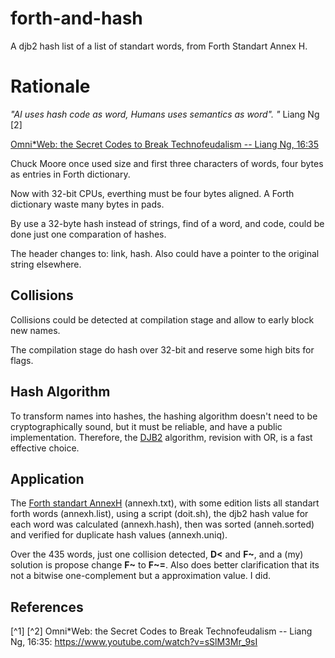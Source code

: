 # forth-and-hash

A djb2 hash list of a list of standart words, from Forth Standart Annex H.

# Rationale

_"AI uses hash code as word, Humans uses semantics as word". "_ Liang Ng [2]

[Omni*Web: the Secret Codes to Break Technofeudalism -- Liang Ng, 16:35](https://www.youtube.com/watch?v=sSlM3Mr_9sI)

Chuck Moore once used size and first three characters of words, four bytes as entries in Forth dictionary. 

Now with 32-bit CPUs, everthing must be four bytes aligned. A Forth dictionary waste many bytes in pads. 

By use a 32-byte hash instead of strings, find of a word, and code, could be done just one comparation of hashes.

The header changes to: link, hash. Also could have a pointer to the original string elsewhere.

## Collisions

Collisions could be detected at compilation stage and allow to early block new names.

The compilation stage do hash over 32-bit and reserve some high bits for flags.

## Hash Algorithm

To transform names into hashes, the hashing algorithm doesn't need to be cryptographically sound, but it must be reliable, and have a public implementation. Therefore, the [DJB2](https://github.com/mkirchner/stutter/blob/main/src/djb2.c) algorithm, revision with OR, is a fast effective choice.

## Application

The [Forth standart AnnexH](https://forth-standard.org/standard/alpha) (annexh.txt), with some edition lists all standart forth words (annexh.list), using a script (doit.sh), the djb2 hash value for each word was calculated (annexh.hash), then was sorted (anneh.sorted) and verified for duplicate hash values (annexh.uniq).

Over the 435 words, just one collision detected, **D<** and **F~**, and a (my) solution is propose change **F~** to **F~=**. Also does better clarification that its not a bitwise one-complement but a approximation value. I did.

## References

[^1] 
[^2] Omni*Web: the Secret Codes to Break Technofeudalism -- Liang Ng, 16\:35: https://www.youtube.com/watch?v=sSlM3Mr_9sI
